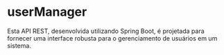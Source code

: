# userManager
Esta API REST, desenvolvida utilizando Spring Boot, é projetada para fornecer uma interface robusta para o gerenciamento de usuários em um sistema.
